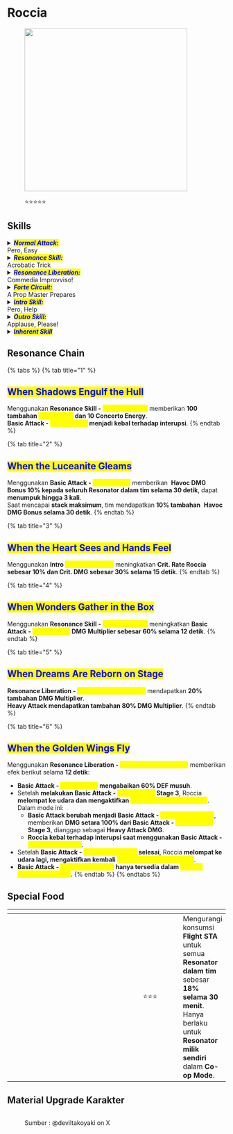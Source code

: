 # Roccia

<figure><img src="https://wuthering.wiki/img/rolecard_1606.png" alt="" width="375"><figcaption><p><span data-gb-custom-inline data-tag="emoji" data-code="2b50">⭐</span><span data-gb-custom-inline data-tag="emoji" data-code="2b50">⭐</span><span data-gb-custom-inline data-tag="emoji" data-code="2b50">⭐</span><span data-gb-custom-inline data-tag="emoji" data-code="2b50">⭐</span><span data-gb-custom-inline data-tag="emoji" data-code="2b50">⭐</span></p></figcaption></figure>

## Skills

<details>

<summary><em><mark style="color:blue;"><strong>Normal Attack:</strong></mark></em><br>Pero, Easy</summary>

<mark style="color:blue;">**Basic Attack**</mark>\
Melakukan hingga **4 serangan berturut-turut**, memberikan <img src="https://wuthering.wiki/img/element_6.png" alt="" data-size="line"> **Havoc DMG**.

<mark style="color:blue;">**Heavy Attack**</mark>\
Mengonsumsi **STA** untuk menyerang, memberikan <img src="https://wuthering.wiki/img/element_6.png" alt="" data-size="line"> **Havoc DMG**.\
Jika mengenai target dengan setidaknya **100&#x20;**<mark style="color:yellow;">**Imagination**</mark>, Roccia melompat ke udara dan mengaktifkan <mark style="color:yellow;">**Beyond Imagination Mode**</mark>.\
**S**emakin lama tombol **Basic Attack** ditekan, semakin banyak <mark style="color:yellow;">**Imagination**</mark> yang didapat Roccia.\
Dalam mode ini, Roccia dapat terus **mengisi** serangan meskipun **STA** habis.\
**Heavy Attack** akan otomatis dilepaskan saat tombol Basic Attack dilepas atau saat <mark style="color:yellow;">**Imagination**</mark> mencapai batas maksimal.

<mark style="color:blue;">**Mid-air Attack**</mark>\
Mengonsumsi **STA** untuk melakukan **Plunging Attack**, memberikan <img src="https://wuthering.wiki/img/element_6.png" alt="" data-size="line"> **Havoc DMG**.

<mark style="color:blue;">**Dodge Counter**</mark>\
Gunakan **Basic Attack** setelah **Dodge yang sukses** untuk menyerang target, memberikan <img src="https://wuthering.wiki/img/element_6.png" alt="" data-size="line"> **Havoc DMG**

</details>

<details>

<summary><em><mark style="color:blue;"><strong>Resonance Skill:</strong></mark></em><br>Acrobatic Trick</summary>

Roccia **memproyeksikan kreativitasnya** ke dunia nyata, menarik musuh di sekitarnya dan memberikan <img src="https://wuthering.wiki/img/element_6.png" alt="" data-size="line"> **Havoc DMG**.\
Roccia lalu **melompat ke udara dan mengaktifkan&#x20;**<mark style="color:yellow;">**Beyond Imagination Mode**</mark>.

</details>

<details>

<summary><em><mark style="color:blue;"><strong>Resonance Liberation:</strong></mark></em><br>Commedia Improvviso!</summary>

Roccia memulai <mark style="color:yellow;">**Commedia Improvviso!**</mark>, memberikan <img src="https://wuthering.wiki/img/element_6.png" alt="" data-size="line"> **Havoc DMG**, dianggap sebagai **Heavy Attack DMG**.\
Untuk setiap **0.1% Crit. Rate** di atas **50%**, skill ini meningkatkan **ATK** semua Resonator di tim sebesar **1** poin selama **30 detik**, hingga **maksimal 200 poin**.

</details>

<details>

<summary><em><mark style="color:blue;"><strong>Forte Circuit:</strong></mark></em><br>A Prop Master Prepares</summary>

<mark style="color:blue;">**Beyond Imagination Mode**</mark>\
Saat dalam <mark style="color:yellow;">**Beyond Imagination Mode**</mark> dengan **setidaknya 100&#x20;**<mark style="color:yellow;">**Imagination**</mark>, tekan **Basic Attack** untuk **mengonsumsi 100&#x20;**<mark style="color:yellow;">**Imagination**</mark> dan menggunakan **Basic Attack - Real Fantasy**.\
<mark style="color:yellow;">**Beyond Imagination Mode**</mark>**&#x20;berakhir jika Roccia tidak lagi di udara atau diganti keluar dari field**.

<mark style="color:blue;">**Basic Attack - Real Fantasy**</mark>\
Melakukan hingga **3 serangan berturut-turut**, memberikan <img src="https://wuthering.wiki/img/element_6.png" alt="" data-size="line"> **Havoc DMG,** dianggap sebagai **Heavy Attack DMG**.\
Jika Roccia mendarat setelah **Stage 1 atau Stage 2** dengan **lebih dari 100&#x20;**<mark style="color:yellow;">**Imagination**</mark>, dia akan **melompat ke udara dan** mengaktifkan <mark style="color:yellow;">**Beyond Imagination Mode**</mark>**&#x20;lagi**.

<mark style="color:blue;">**Imagination**</mark>\
Roccia dapat menampung hingga **300&#x20;**<mark style="color:yellow;">**Imagination**</mark>.

* Menggunakan **Normal Attack** mengembalikan <mark style="color:yellow;">**Imagination**</mark>.
* Menahan **Normal Attack** mengisi daya serangan berikutnya sekaligus mengembalikan <mark style="color:yellow;">**Imagination**</mark>.
* Menggunakan **Resonance Skill -&#x20;**<mark style="color:yellow;">**Acrobatic Trick**</mark> mengembalikan **100&#x20;**<mark style="color:yellow;">**Imagination**</mark>.
* Menggunakan **Intro Skill -&#x20;**<mark style="color:yellow;">**Pero, Help**</mark> mengembalikan **100&#x20;**<mark style="color:yellow;">**Imagination**</mark>.

</details>

<details>

<summary><em><mark style="color:blue;"><strong>Intro Skill:</strong></mark></em><br>Pero, Help</summary>

Menyerang target, memberikan <img src="https://wuthering.wiki/img/element_6.png" alt="" data-size="line"> **Havoc DMG**.\
Gunakan **Basic Attack setelah skill ini** untuk langsung menggunakan **Basic Attack Stage 4**.

</details>

<details>

<summary><em><mark style="color:blue;"><strong>Outro Skill:</strong></mark></em><br>Applause, Please!</summary>

Resonator yang masuk mendapatkan efek:

* <img src="https://wuthering.wiki/img/element_6.png" alt="" data-size="line"> **Havoc DMG meningkat 20%**
* **Basic Attack DMG meningkat 25%**

Efek berlangsung **14 detik atau hingga Resonator diganti keluar**.

</details>

<details>

<summary><em><mark style="color:blue;"><strong>Inherent Skill</strong></mark></em></summary>

<mark style="color:blue;">**Immersive Performance**</mark>\
Menggunakan **Resonance Skill atau Heavy Attack** meningkatkan **ATK Roccia sebesar 20% selama 12 detik**.

<mark style="color:blue;">**Super Attractive Magic Box**</mark>\
Setelah **Outro Skill digunakan**, kemampuan **Utility Resonator berikutnya diganti dengan&#x20;**<mark style="color:yellow;">**Magic Box**</mark>.

<mark style="color:blue;">**Magic Box**</mark>\
Saat digunakan, **menarik musuh di sekitarnya** ke dalam <mark style="color:yellow;">Magic Box</mark>, memberikan **100 poin** <img src="https://wuthering.wiki/img/element_6.png" alt="" data-size="line"> **Havoc DMG.**\
Skill ini dianggap sebagai **Echo Skill yang memberikan Utility DMG**.\
<mark style="color:yellow;">**Magic Box**</mark>**&#x20;bertahan selama 14 detik atau hingga Resonator diganti keluar**.

</details>

## Resonance Chain

{% tabs %}
{% tab title="1" %}
## <mark style="color:blue;">When Shadows Engulf the Hull</mark>

Menggunakan **Resonance Skill -&#x20;**<mark style="color:yellow;">**Acrobatic Trick**</mark> memberikan **100 tambahan&#x20;**<mark style="color:yellow;">**Imagination**</mark>**&#x20;dan 10 Concerto Energy**.\
**Basic Attack -&#x20;**<mark style="color:yellow;">**Real Fantasy**</mark>**&#x20;menjadi kebal terhadap interupsi**.
{% endtab %}

{% tab title="2" %}
## <mark style="color:blue;">When the Luceanite Gleams</mark>

Menggunakan **Basic Attack -&#x20;**<mark style="color:yellow;">**Real Fantasy**</mark> memberikan <img src="https://wuthering.wiki/img/element_6.png" alt="" data-size="line"> **Havoc DMG Bonus 10% kepada seluruh Resonator dalam tim selama 30 detik**, dapat **menumpuk hingga 3 kali**.\
Saat mencapai **stack maksimum**, tim mendapatkan **10% tambahan** <img src="https://wuthering.wiki/img/element_6.png" alt="" data-size="line"> **Havoc DMG Bonus selama 30 detik**.
{% endtab %}

{% tab title="3" %}
## <mark style="color:blue;">When the Heart Sees and Hands Feel</mark>

Menggunakan **Intro&#x20;**<mark style="color:yellow;">**Skill - Pero, Help**</mark> meningkatkan **Crit. Rate Roccia sebesar 10% dan Crit. DMG sebesar 30% selama 15 detik**.
{% endtab %}

{% tab title="4" %}
## <mark style="color:blue;">When Wonders Gather in the Box</mark>

Menggunakan **Resonance Skill -&#x20;**<mark style="color:yellow;">**Acrobatic Trick**</mark> meningkatkan **Basic Attack -&#x20;**<mark style="color:yellow;">**Real Fantasy**</mark>**&#x20;DMG Multiplier sebesar 60% selama 12 detik**.
{% endtab %}

{% tab title="5" %}
## <mark style="color:blue;">When Dreams Are Reborn on Stage</mark>

**Resonance Liberation -&#x20;**<mark style="color:yellow;">**Commedia Improvviso!**</mark> mendapatkan **20% tambahan DMG Multiplier**.\
**Heavy Attack mendapatkan tambahan 80% DMG Multiplier**.
{% endtab %}

{% tab title="6" %}
## <mark style="color:blue;">When the Golden Wings Fly</mark>

Menggunakan **Resonance Liberation -&#x20;**<mark style="color:yellow;">**Commedia Improvviso!**</mark> memberikan efek berikut selama **12 detik**:

* **Basic Attack -&#x20;**<mark style="color:yellow;">**Real Fantasy**</mark>**&#x20;mengabaikan 60% DEF musuh**.
* Setelah **melakukan Basic Attack -&#x20;**<mark style="color:yellow;">**Real Fantasy**</mark>**&#x20;Stage 3**, Roccia **melompat ke udara dan mengaktifkan&#x20;**<mark style="color:yellow;">**Beyond Imagination Mode**</mark>. Dalam mode ini:
  * **Basic Attack berubah menjadi Basic Attack -&#x20;**<mark style="color:yellow;">**Reality Recreation**</mark>, memberikan **DMG setara 100% dari Basic Attack -&#x20;**<mark style="color:yellow;">**Real Fantasy**</mark>**&#x20;Stage 3**, dianggap sebagai **Heavy Attack DMG**.
  * **Roccia kebal terhadap interupsi saat menggunakan Basic Attack -&#x20;**<mark style="color:yellow;">**Reality Recreation**</mark>.
* Setelah **Basic Attack -&#x20;**<mark style="color:yellow;">**Reality Recreation**</mark>**&#x20;selesai**, Roccia **melompat ke udara lagi, mengaktifkan kembali&#x20;**<mark style="color:yellow;">**Beyond Imagination Mode**</mark>.
* **Basic Attack -&#x20;**<mark style="color:yellow;">**Reality Recreation**</mark>**&#x20;hanya tersedia dalam&#x20;**<mark style="color:yellow;">**Beyond Imagination Mode**</mark>.
{% endtab %}
{% endtabs %}

## Special Food

<table data-header-hidden><thead><tr><th width="267"></th><th width="127" align="center"></th><th></th></tr></thead><tbody><tr><td><img src="https://wuthering.wiki/img/item_80001043.png" alt=""></td><td align="center"><span data-gb-custom-inline data-tag="emoji" data-code="2b50">⭐</span><span data-gb-custom-inline data-tag="emoji" data-code="2b50">⭐</span><span data-gb-custom-inline data-tag="emoji" data-code="2b50">⭐</span></td><td>Mengurangi konsumsi <strong>Flight STA</strong> untuk semua <strong>Resonator dalam tim</strong> sebesar <strong>18% selama 30 menit</strong>.<br>Hanya berlaku untuk <strong>Resonator milik sendiri</strong> dalam <strong>Co-op Mode</strong>.</td></tr></tbody></table>

## Material Upgrade Karakter

<figure><img src="https://i.postimg.cc/Kvjq8MVM/Roccia.png" alt=""><figcaption><p>Sumber :  @deviltakoyaki on X</p></figcaption></figure>

